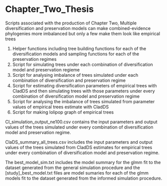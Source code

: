 # Chapter_Two_Thesis
Scripts associated with the production of Chapter Two, Multiple diversification and preservation models can make combined-evidence phylogenies more imbalanced but only a few make them look like empirical trees

1. Helper functions including tree building functions for each of the diversification models and sampling functions for each of the preservation regimes
2. Script for simulating trees under each combination of diversification model and preservation regieme
3. Script for analysing imbalance of trees simulated under each combination of diversification and preservation regime
4. Script for estimating diversification parameters of empirical trees with CladDS and then simulating trees with those parameters under every combination of diversification model and preservation regime
5. Script for analysing the imbalance of trees simulated from parameter values of empirical trees estimate with CladDS
6. Script for making lolipop graph of empirical trees

CI_simulation_output_ne100.csv contains the input parameters and output values of the trees simulated under every combination of diversification model and preservation regime. 

ClaDS_summary_all_trees.csv includes the input parameters and output values of the trees simulated from CladDS estimates for empirical trees under every combination of diversification model and preservation regime.

The best_model_sim.txt includes the model summary for the glmm fit to the dataset generated from the general simulation procedure and the [study]_best_model.txt files are model sumaries for each of the glmm models fit to the dataset generated from the informed simulation procedure. 
